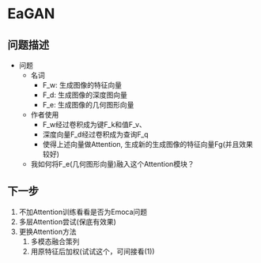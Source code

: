 # EaGAN

## 问题描述

- 问题
  - 名词
    - F_w: 生成图像的特征向量
    - F_d: 生成图像的深度图向量
    - F_e: 生成图像的几何图形向量
  - 作者使用
    - F_w经过卷积成为键F_k和值F_v、
    - 深度向量F_d经过卷积成为查询F_q
    - 使得上述向量做Attention, 生成新的生成图像的特征向量Fg(并且效果较好)
  - 我如何将F_e(几何图形向量)融入这个Attention模块？

## 下一步

1. 不加Attention训练看看是否为Emoca问题
2. 多层Attention尝试(保底有效果)
3. 更换Attention方法
   1. 多模态融合策列
   2. 用原特征后加权(试试这个，可间接看(1))
